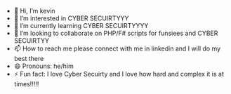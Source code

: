 - 👋 Hi, I’m kevin
- 👀 I’m interested in CYBER SECUIRTYYY
- 🌱 I’m currently learning CYBER SECUIRTYYYY
- 💞️ I’m looking to collaborate on PHP/F# scripts for funsiees and CYBER SECUIRTYY
- 📫 How to reach me please connect with me in linkedin and I will do my best there
- 😄 Pronouns: he/him
- ⚡ Fun fact: I love Cyber Secuirty and I love how hard and complex it is at times!!!!!
